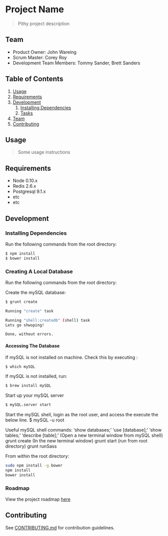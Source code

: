 # Project Name

> Pithy project description

## Team

  - Product Owner: John Wareing
  - Scrum Master: Corey Roy
  - Development Team Members: Tommy Sander, Brett Sanders

## Table of Contents

1. [Usage](#Usage)
1. [Requirements](#requirements)
1. [Development](#development)
    1. [Installing Dependencies](#installing-dependencies)
    1. [Tasks](#tasks)
1. [Team](#team)
1. [Contributing](#contributing)

## Usage

> Some usage instructions

## Requirements

- Node 0.10.x
- Redis 2.6.x
- Postgresql 9.1.x
- etc
- etc

## Development

### Installing Dependencies

Run the following commands from the root directory: 

```sh
$ npm install
$ bower install
```


### Creating A Local Database

Run the following commands from the root directory: 

Create the mySQL database:
```sh
$ grunt create

Running "create" task

Running "shell:createdb" (shell) task
Lets go shwoping!

Done, without errors.
```
#### Accessing The Database

If mySQL is not installed on machine. Check this by executing :
```sh
$ which mySQL
```
If mySQL is not installed, run:
```sh
$ brew install mySQL
```
Start up your mySQL server
```sh
$ mySQL.server start
```
Start the mySQL shell, login as the root user, and access the  execute the below line. 
$ mySQL -u root 




Useful mySQL shell commands:
‘show databases;’
‘use [database];’
‘show tables;’
‘describe [table];’
(Open a new terminal window from mySQL shell) grunt create
(In the new terminal window) grunt start (run from root directory)
grunt runSass


From within the root directory:



```sh
sudo npm install -g bower
npm install
bower install
```

### Roadmap

View the project roadmap [here](LINK_TO_PROJECT_ISSUES)


## Contributing

See [CONTRIBUTING.md](CONTRIBUTING.md) for contribution guidelines.
